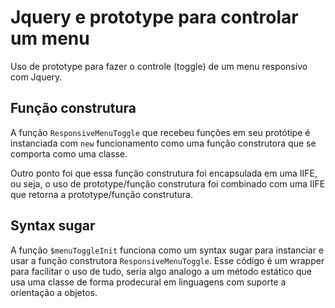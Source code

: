 # Jquery e prototype para controlar um menu

Uso de prototype para fazer o controle (toggle) de um menu responsivo com Jquery.

## Função construtura

A função `ResponsiveMenuToggle` que recebeu funções em seu protótipe é instanciada com `new` funcionamento como uma função construtora que se comporta como uma classe. 

Outro ponto foi que essa função construtura foi encapsulada em uma IIFE, ou seja, o uso de prototype/função construtura foi combinado com uma  IIFE que retorna a prototype/função construtura.

## Syntax sugar

A função `$menuToggleInit` funciona como um syntax sugar para instanciar e usar a função construtora `ResponsiveMenuToggle`. Esse código é um wrapper para facilitar o uso de tudo, seria algo analogo a um método estático que usa uma classe de forma prodecural em linguagens com suporte a orientação a objetos.